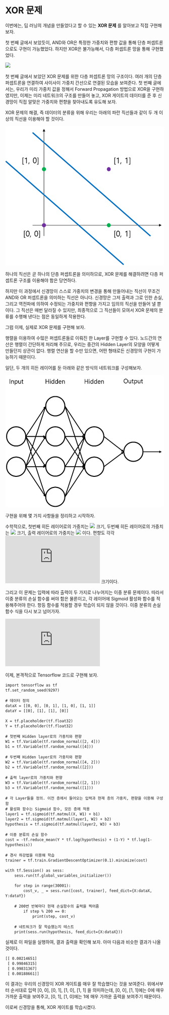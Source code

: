 # XOR 문제

이번에는, 딥 러닝의 개념을 만들었다고 할 수 있는 __XOR 문제__ 를 알아보고 직접 구현해 보자.

첫 번째 글에서 보았듯이, AND와 OR은 특정한 가중치와 편향 값을 통해 단층 퍼셉트론으로도 구현이 가능했었다. 하지만 XOR은 불가능해서, 다층 퍼셉트론 망을 통해 구현했었다.

![](image/XOR_perceptron_network.png)

첫 번째 글에서 보았던 XOR 문제를 위한 다층 퍼셉트론 망의 구조이다. 여러 개의 단층 퍼셉트론을 연결하여 사이사이 가중치 간선으로 연결된 모습을 보여준다. 첫 번째 글에서는, 우리가 미리 가중치 값을 정해서 Forward Propagation 방법으로 XOR을 구현하였지만, 이제는 미리 네트워크의 구조를 만들어 놓고, XOR 게이트의 데이터를 준 후 신경망이 직접 알맞은 가중치와 편향을 찾아내도록 유도해 보자.

XOR 문제의 해결, 즉 데이터의 분류을 위해 우리는 아래의 파란 직선들과 같이 두 개 이상의 직선을 이용해야 할 것이다.

![](image/XOR_plane.png)

하나의 직선은 곧 하나의 단층 퍼셉트론을 의미하므로, XOR 문제를 해결하려면 다층 퍼셉트론 구조를 이용해야 함은 당연하다.

하지만 이 과정에서 신경망이 스스로 가중치의 변경을 통해 만들어내는 직선이 무조건 AND와 OR 퍼셉트론을 의미하는 직선은 아니다. 신경망은 그저 출력과 그로 인한 손실, 그리고 역전파에 의하여 수정되는 가중치와 편향을 가지고 임의의 직선을 만들어 낼 뿐이다. 그 직선은 매번 달라질 수 있지만, 최종적으로 그 직선들이 모여서 XOR 문제의 분류를 수행해 낸다는 점은 동일하게 작용한다.

그럼 이제, 실제로 XOR 문제를 구현해 보자.

행렬을 이용하여 수많은 퍼셉트론들로 이뤄진 한 Layer를 구현할 수 있다. 노드간의 연산은 행렬이 간단하게 처리해 주므로, 우리는 중간의 Hidden Layer의 모양을 어떻게 만들던지 상관이 없다. 행렬 연산을 할 수만 있으면, 어떤 형태로든 신경망의 구현이 가능하기 때문이다.

일단, 두 개의 히든 레이어를 둔 아래와 같은 방식의 네트워크를 구성해보자.

![](image/XOR_network.png)

구현을 위해 몇 가지 사항들을 정리하고 시작하자.

수학적으로, 첫번째 히든 레이어로의 가중치는 ![](https://latex.codecogs.com/gif.latex?\begin{pmatrix}&space;2&space;\times&space;4&space;\end{pmatrix}) 크기, 두번째 히든 레이어로의 가중치는 ![](https://latex.codecogs.com/gif.latex?\begin{pmatrix}&space;4&space;\times&space;2&space;\end{pmatrix}) 크기, 출력 레이어로의 가중치는 ![](https://latex.codecogs.com/gif.latex?\begin{pmatrix}&space;2&space;\times&space;1&space;\end{pmatrix}) 이다. 편향도 각각 ![](https://latex.codecogs.com/gif.latex?4,&space;\&space;2,&space;\&space;1) 크기이다.

그리고 이 문제는 입력에 따라 출력이 두 가지로 나누어지는 이중 분류 문제이다. 따라서 이중 분류의 손실 함수를 써야 함은 물론이고, 각 레이어에 Sigmoid 활성화 함수를 적용해주어야 한다. 항등 함수를 적용할 경우 학습이 되지 않을 것이다. 이중 분류의 손실 함수 식을 다시 보고 넘어가자.

![](https://latex.codecogs.com/gif.latex?cost%28H%28x%29%2C%20y%29%20%3D%20-ylog%28H%28x%29%29%20-%20%281-y%29log%281-H%28x%29%29)

이제, 본격적으로 Tensorflow 코드로 구현해 보자.

```
import tensorflow as tf
tf.set_random_seed(9297)

# 데이터 정의
dataX = [[0, 0], [0, 1], [1, 0], [1, 1]]
dataY = [[0], [1], [1], [0]]

X = tf.placeholder(tf.float32)
Y = tf.placeholder(tf.float32)

# 첫번째 Hidden layer로의 가중치와 편향
W1 = tf.Variable(tf.random_normal([2, 4]))
b1 = tf.Variable(tf.random_normal([4]))

# 두번째 Hidden layer로의 가중치와 편향
W2 = tf.Variable(tf.random_normal([4, 2]))
b2 = tf.Variable(tf.random_normal([2]))

# 출력 layer로의 가중치와 편향
W3 = tf.Variable(tf.random_normal([2, 1]))
b3 = tf.Variable(tf.random_normal([1]))

# 각 Layer들을 정의. 이전 층에서 들어오는 입력과 현재 층의 가중치, 편향을 이용해 구성함
# 활성화 함수는 Sigmoid 함수, 모든 층에 적용
layer1 = tf.sigmoid(tf.matmul(X, W1) + b1)
layer2 = tf.sigmoid(tf.matmul(layer1, W2) + b2)
hypothesis = tf.sigmoid(tf.matmul(layer2, W3) + b3)

# 이중 분류의 손실 함수
cost = -tf.reduce_mean(Y * tf.log(hypothesis) + (1-Y) * tf.log(1-hypothesis))

# 경사 하강법을 이용해 학습
trainer = tf.train.GradientDescentOptimizer(0.1).minimize(cost)

with tf.Session() as sess:
    sess.run(tf.global_variables_initializer())

    for step in range(30001):
        cost_v, _ = sess.run([cost, trainer], feed_dict={X:dataX, Y:dataY})

	# 200번 반복마다 현재 손실함수의 출력을 찍어줌
        if step % 200 == 0:
            print(step, cost_v)

	# 네트워크가 잘 학습했는지 테스트
    print(sess.run(hypothesis, feed_dict={X:dataX}))
```

실제로 이 파일을 실행하여, 결과 출력을 확인해 보자. 아마 다음과 비슷한 결과가 나올 것이다.

```
[[ 0.00214651]
 [ 0.99846315]
 [ 0.99831367]
 [ 0.00188661]]
```

이 결과는 우리의 신경망이 XOR 게이트를 매우 잘 학습했다는  것을 보여준다. 위에서부터 순서대로 입력 [0, 0], [0, 1], [1, 0], [1, 1] 을 의미하는데, [0, 0], [1, 1]에는 0에 매우 가까운 출력을 보여주고, [0, 1], [1, 0]에는 1에 매우 가까운 출력을 보여주기 때문이다.

이로써 신경망을 통해, XOR 게이트를 학습시켰다.
